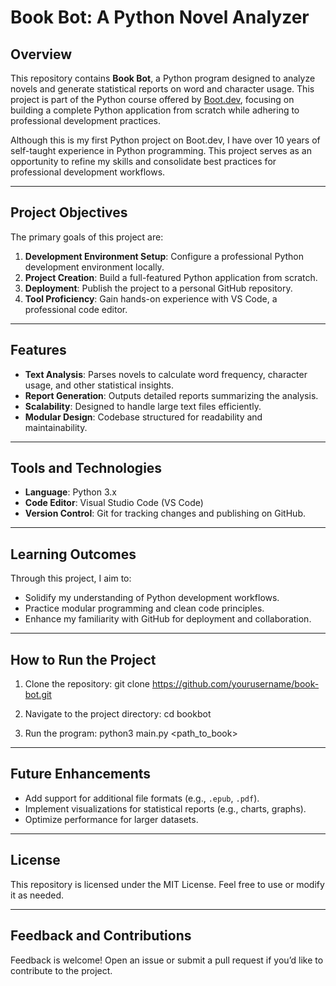 # Book Bot: A Python Novel Analyzer

## Overview
This repository contains **Book Bot**, a Python program designed to analyze novels and generate statistical reports on word and character usage. This project is part of the Python course offered by [Boot.dev](https://boot.dev), focusing on building a complete Python application from scratch while adhering to professional development practices.

Although this is my first Python project on Boot.dev, I have over 10 years of self-taught experience in Python programming. This project serves as an opportunity to refine my skills and consolidate best practices for professional development workflows.

---

## Project Objectives
The primary goals of this project are:

1. **Development Environment Setup**: Configure a professional Python development environment locally.
2. **Project Creation**: Build a full-featured Python application from scratch.
3. **Deployment**: Publish the project to a personal GitHub repository.
4. **Tool Proficiency**: Gain hands-on experience with VS Code, a professional code editor.

---

## Features
- **Text Analysis**: Parses novels to calculate word frequency, character usage, and other statistical insights.
- **Report Generation**: Outputs detailed reports summarizing the analysis.
- **Scalability**: Designed to handle large text files efficiently.
- **Modular Design**: Codebase structured for readability and maintainability.

---

## Tools and Technologies
- **Language**: Python 3.x
- **Code Editor**: Visual Studio Code (VS Code)
- **Version Control**: Git for tracking changes and publishing on GitHub.

---

## Learning Outcomes
Through this project, I aim to:
- Solidify my understanding of Python development workflows.
- Practice modular programming and clean code principles.
- Enhance my familiarity with GitHub for deployment and collaboration.

---

## How to Run the Project
1. Clone the repository:
git clone https://github.com/yourusername/book-bot.git

2. Navigate to the project directory:
cd bookbot

3. Run the program:
python3 main.py <path_to_book>

---

## Future Enhancements
- Add support for additional file formats (e.g., `.epub`, `.pdf`).
- Implement visualizations for statistical reports (e.g., charts, graphs).
- Optimize performance for larger datasets.

---

## License
This repository is licensed under the MIT License. Feel free to use or modify it as needed.

---

## Feedback and Contributions
Feedback is welcome! Open an issue or submit a pull request if you’d like to contribute to the project.
